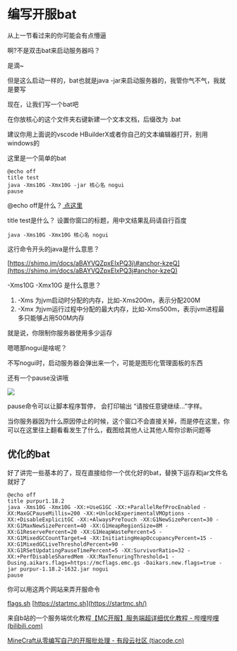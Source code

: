 # 编写开服bat

从上一节看过来的你可能会有点懵逼

啊?不是双击bat来启动服务器吗？

是滴~

但是这么启动一样的，bat也就是java -jar来启动服务器的，我管你气不气，我就是要写

现在，让我们写一个bat吧



在你放核心的这个文件夹右键新建一个文本文档，后缀改为 .bat

建议你用上面说的vscode HBuilderX或者你自己的文本编辑器打开，别用windows的



这里是一个简单的bat

```
@echo off
title test
java -Xms10G -Xmx10G -jar 核心名 nogui
pause
```

@echo off是什么？[ 点这里](https://blog.csdn.net/Fly_as_tadpole/article/details/85177379)

title test是什么？ 设置你窗口的标题，用中文结果乱码请自行百度



`java -Xms10G -Xmx10G 核心名 nogui`

这行命令开头的java是什么意思？

[https://shimo.im/docs/aBAYVQZpxEIxPQ3j\#anchor-kzeQ](https://shimo.im/docs/aBAYVQZpxEIxPQ3j#anchor-kzeQ)



-Xms10G -Xmx10G 是什么意思？

1. -Xms 为jvm启动时分配的内存，比如-Xms200m，表示分配200M
2. -Xmx 为jvm运行过程中分配的最大内存，比如-Xms500m，表示jvm进程最多只能够占用500M内存

就是说，你限制你服务器使用多少运存



嗯嗯那nogui是啥呢？

不写nogui时，启动服务器会弹出来一个，可能是图形化管理面板的东西



还有一个pause没讲哦

![](https://uploader.shimo.im/f/MEBiZgUCBKLcDFs6.png!thumbnail?accessToken=eyJhbGciOiJIUzI1NiIsImtpZCI6ImRlZmF1bHQiLCJ0eXAiOiJKV1QifQ.eyJleHAiOjE2NzQ4Njk4NTksImZpbGVHVUlEIjoiYUJBWVZRWnB4RUl4UFEzaiIsImlhdCI6MTY3NDg2OTU1OSwiaXNzIjoidXBsb2FkZXJfYWNjZXNzX3Jlc291cmNlIiwidXNlcklkIjo4NTU3Njc0OH0.CIsvKdLYYarmwjUaIsTW9YUbhR6P-pjMCVZZic0SMYE)

pause命令可以让脚本程序暂停， 会打印输出 “请按任意键继续...”字样。

当你服务器因为什么原因停止的时候，这个窗口不会直接关掉，而是停在这里，你可以在这里往上翻看看发生了什么，截图给其他人让其他人帮你诊断问题等



## 优化的bat

好了讲完一些基本的了，现在直接给你一个优化好的bat，替换下运存和jar文件名就好了

```
@echo off
title purpur1.18.2
java -Xms10G -Xmx10G -XX:+UseG1GC -XX:+ParallelRefProcEnabled -XX:MaxGCPauseMillis=200 -XX:+UnlockExperimentalVMOptions -XX:+DisableExplicitGC -XX:+AlwaysPreTouch -XX:G1NewSizePercent=30 -XX:G1MaxNewSizePercent=40 -XX:G1HeapRegionSize=8M -XX:G1ReservePercent=20 -XX:G1HeapWastePercent=5 -XX:G1MixedGCCountTarget=4 -XX:InitiatingHeapOccupancyPercent=15 -XX:G1MixedGCLiveThresholdPercent=90 -XX:G1RSetUpdatingPauseTimePercent=5 -XX:SurvivorRatio=32 -XX:+PerfDisableSharedMem -XX:MaxTenuringThreshold=1 -Dusing.aikars.flags=https://mcflags.emc.gs -Daikars.new.flags=true -jar purpur-1.18.2-1632.jar nogui
pause
```



你可以用这两个网站来弄开服命令

[flags.sh](https://flags.sh/)   [https://startmc.sh](https://startmc.sh/)



来自b站的一个服务端优化教程[【MC开服】服务端超详细优化教程 - 哔哩哔哩 \(bilibili.com\)](https://www.bilibili.com/read/cv17603010/)

[MineCraft从零编写自己的开服批处理 - 有段云社区 \(tiacode.cn\)](https://www.tiacode.cn/articles/7)

